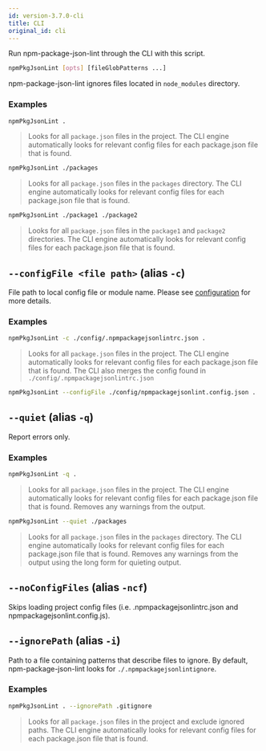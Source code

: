 ```yaml
---
id: version-3.7.0-cli
title: CLI
original_id: cli
---
```


Run npm-package-json-lint through the CLI with this script.

```bash
npmPkgJsonLint [opts] [fileGlobPatterns ...]
```

npm-package-json-lint ignores files located in `node_modules` directory.

### Examples

```bash
npmPkgJsonLint .
```

> Looks for all `package.json` files in the project. The CLI engine automatically looks for relevant config files for each package.json file that is found.

```bash
npmPkgJsonLint ./packages
```

> Looks for all `package.json` files in the `packages` directory. The CLI engine automatically looks for relevant config files for each package.json file that is found.

```bash
npmPkgJsonLint ./package1 ./package2
```

> Looks for all `package.json` files in the `package1` and `package2` directories. The CLI engine automatically looks for relevant config files for each package.json file that is found.

## `--configFile <file path>` (alias `-c`)

File path to local config file or module name. Please see [configuration](configuration.md) for more details.

### Examples

```bash
npmPkgJsonLint -c ./config/.npmpackagejsonlintrc.json .
```

> Looks for all `package.json` files in the project. The CLI engine automatically looks for relevant config files for each package.json file that is found. The CLI also merges the config found in `./config/.npmpackagejsonlintrc.json`

```bash
npmPkgJsonLint --configFile ./config/npmpackagejsonlint.config.json .
```

## `--quiet` (alias `-q`)

Report errors only.

### Examples

```bash
npmPkgJsonLint -q .
```

> Looks for all `package.json` files in the project. The CLI engine automatically looks for relevant config files for each package.json file that is found. Removes any warnings from the output.

```bash
npmPkgJsonLint --quiet ./packages
```

> Looks for all `package.json` files in the `packages` directory. The CLI engine automatically looks for relevant config files for each package.json file that is found. Removes any warnings from the output using the long form for quieting output.

## `--noConfigFiles` (alias `-ncf`)

Skips loading project config files (i.e. .npmpackagejsonlintrc.json and npmpackagejsonlint.config.js).

## `--ignorePath` (alias `-i`)

Path to a file containing patterns that describe files to ignore. By default, npm-package-json-lint looks for `./.npmpackagejsonlintignore`.

### Examples

```bash
npmPkgJsonLint . --ignorePath .gitignore
```

> Looks for all `package.json` files in the project and exclude ignored paths. The CLI engine automatically looks for relevant config files for each package.json file that is found.
